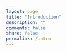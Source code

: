 ```yaml
---
layout: page
title: "Introduction"
description: ""
comments: false
share: false
permalink: /intro
---  
```

